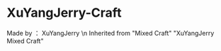 # XuYangJerry-Craft
Made by ： XuYangJerry  \n
Inherited from "Mixed Craft"  "XuYangJerry Mixed Craft"
